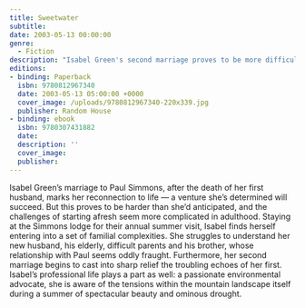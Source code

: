 ```yaml
---
title: Sweetwater
subtitle:
date: 2003-05-13 00:00:00
genre:
  - Fiction
description: "Isabel Green's second marriage proves to be more difficult than she anticipated, complicated by family secrets and troubling echoes of her first."
editions:
- binding: Paperback
  isbn: 9780812967340
  date: 2003-05-13 05:00:00 +0000  
  cover_image: /uploads/9780812967340-220x339.jpg
  publisher: Random House
- binding: ebook
  isbn: 9780307431882
  date: 
  description: ''
  cover_image: 
  publisher: 
---
```

Isabel Green&#8217;s marriage to Paul Simmons, after the death of her first husband, marks her reconnection to life &#8212; a venture she&#8217;s determined will succeed. But this proves to be harder than she&#8217;d anticipated, and the challenges of starting afresh seem more complicated in adulthood. Staying at the Simmons lodge for their annual summer visit, Isabel finds herself entering into a set of familial complexities. She struggles to understand her new husband, his elderly, difficult parents and his brother, whose relationship with Paul seems oddly fraught. Furthermore, her second marriage begins to cast into sharp relief the troubling echoes of her first. Isabel&#8217;s professional life plays a part as well: a passionate environmental advocate, she is aware of the tensions within the mountain landscape itself during a summer of spectacular beauty and ominous drought.
